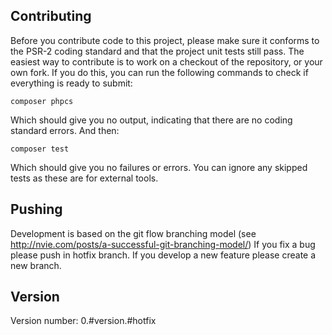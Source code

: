 Contributing
-------------

Before you contribute code to this project, please make sure it conforms to the PSR-2 coding standard
and that the project unit tests still pass. The easiest way to contribute is to work on a checkout of the repository,
or your own fork. If you do this, you can run the following commands to check if everything is ready to submit:

    composer phpcs

Which should give you no output, indicating that there are no coding standard errors. And then:

    composer test

Which should give you no failures or errors. You can ignore any skipped tests as these are for external tools.

Pushing
-------

Development is based on the git flow branching model (see http://nvie.com/posts/a-successful-git-branching-model/)
If you fix a bug please push in hotfix branch.
If you develop a new feature please create a new branch.

Version
-------
Version number: 0.#version.#hotfix
